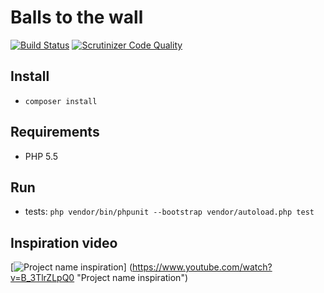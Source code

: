 # Balls to the wall

[![Build Status](https://travis-ci.org/sp-niemand/balls-to-the-wall.svg?branch=master)](https://travis-ci.org/sp-niemand/balls-to-the-wall)
[![Scrutinizer Code Quality](https://scrutinizer-ci.com/g/sp-niemand/balls-to-the-wall/badges/quality-score.png?b=master)](https://scrutinizer-ci.com/g/sp-niemand/balls-to-the-wall/?branch=master)

## Install

* `composer install`

## Requirements

* PHP 5.5

## Run

* tests: `php vendor/bin/phpunit --bootstrap vendor/autoload.php test`

## Inspiration video

[![Project name inspiration](http://img.youtube.com/vi/B_3TlrZLpQ0/hqdefault.jpg)] (https://www.youtube.com/watch?v=B_3TlrZLpQ0 "Project name inspiration")